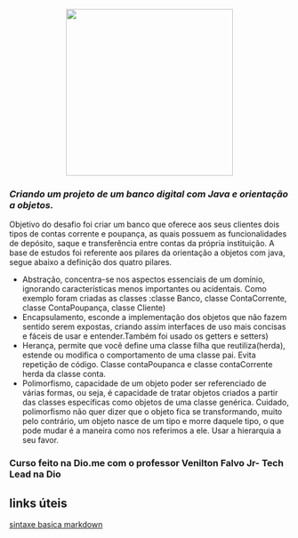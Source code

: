 <p align="center">
 <img src="https://octodex.github.com/images/femalecodertocat.png" width="300" height="300">
</p>



### _Criando um projeto de um banco digital com Java e orientação a objetos._ 

Objetivo do desafio foi criar um banco que oferece aos seus clientes dois tipos de contas corrente e poupança, as quais possuem as funcionalidades de depósito, saque e transferência entre contas da própria instituição. 
A base de estudos foi referente aos pilares da orientação a objetos com java, segue abaixo a definição dos quatro pilares.

* Abstração, concentra-se nos aspectos essenciais de um domínio, ignorando características menos importantes ou acidentais.
Como exemplo foram criadas as classes :classe Banco, classe ContaCorrente, classe ContaPoupança, classe Cliente)
* Encapsulamento, esconde a implementação dos objetos que não fazem sentido serem expostas, criando assim interfaces de uso mais concisas e fáceis de usar e entender.Também foi usado os getters e setters)
* Herança, permite que você define uma classe filha que reutiliza(herda), estende ou modifica o comportamento de uma classe pai. Evita repetição de código. Classe contaPoupanca e classe contaCorrente herda da classe conta.
* Polimorfismo, capacidade de um objeto poder ser referenciado de várias formas, ou seja, é capacidade de tratar objetos criados a partir das classes específicas como objetos de uma classe genérica. Cuidado, polimorfismo não quer dizer que o objeto fica se transformando, muito pelo contrário, um objeto nasce de um tipo e morre daquele tipo, o que pode mudar é a maneira como nos referimos a ele. Usar a hierarquia a seu favor.

### Curso feito na Dio.me com o professor Venilton Falvo Jr- Tech Lead na Dio 

## links úteis

[sintaxe basica markdown](https://www.dio.me/)
